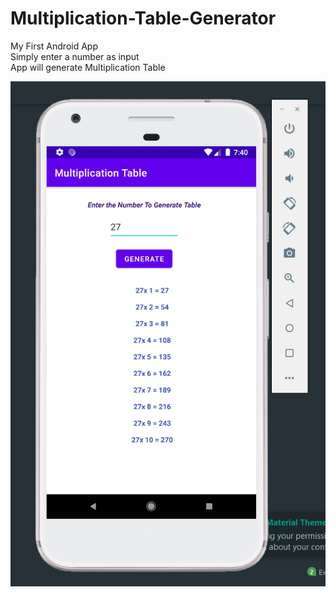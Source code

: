 # Multiplication-Table-Generator

My First Android App
<br>
Simply enter a number as input
<br>
App will generate Multiplication Table

![](image/img.PNG)
